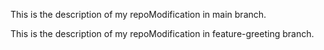 
This is the description of my repoModification in main branch.

This is the description of my repoModification in feature-greeting branch.

